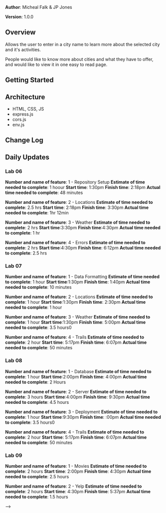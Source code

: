**Author**: Micheal Falk &amp; JP Jones

**Version**: 1.0.0

## Overview

Allows the user to enter in a city name to learn more about the selected city and it's activities.

People would like to know more about cities and what they have to offer, and would like to view it in one easy to read page.

## Getting Started
<!-- What are the steps that a user must take in order to build this app on their own machine and get it running? -->

## Architecture

+ HTML, CSS, JS
+ express.js
+ cors.js
+ env.js
<!-- Provide a detailed description of the application design. What technologies (languages, libraries, etc) you're using, and any other relevant design information. -->

## Change Log
<!-- Use this area to document the iterative changes made to your application as each feature is successfully implemented. Use time stamps. Here's an examples:

01-01-2001 4:59pm - Application now has a fully-functional express server, with a GET route for the location resource.

## Credits and Collaborations
<!-- Give credit (and a link) to other people or resources that helped you build this application. -->

## Daily Updates

### Lab 06

**Number and name of feature**: 1 - Repository Setup
**Estimate of time needed to complete**: 1 hoour
**Start time**: 1:30pm
**Finish time**: 2:18pm
**Actual time needed to complete**: 48 minutes

**Number and name of feature**: 2 - Locations
**Estimate of time needed to complete**: 2.5 hrs
**Start time**: 2:18pm
**Finish time**: 3:30pm
**Actual time needed to complete**: 1hr 12min

**Number and name of feature**: 3 - Weather
**Estimate of time needed to complete**: 2 hrs
**Start time**:3:30pm
**Finish time**:4:30pm
**Actual time needed to complete**: 1 hr

**Number and name of feature**: 4 - Errors
**Estimate of time needed to complete**: 2 hrs
**Start time**:4:30pm
**Finish time**: 6:12pm
**Actual time needed to complete**: 2.5 hrs

### Lab 07

**Number and name of feature**: 1 - Data Formatting
**Estimate of time needed to complete**: 1 hour
**Start time**:1:30pm
**Finish time**: 1:40pm
**Actual time needed to complete**: 10 minutes

**Number and name of feature**: 2 - Locations
**Estimate of time needed to complete**: 1 hour
**Start time**:1:30pm
**Finish time**: 2:30pm
**Actual time needed to complete**: 1 hour

**Number and name of feature**: 3 - Weather
**Estimate of time needed to complete**: 1 hour
**Start time**:1:30pm
**Finish time**: 5:00pm
**Actual time needed to complete**: 3.5 hours0

**Number and name of feature**: 4 - Trails
**Estimate of time needed to complete**: 2 hour
**Start time**: 5:17pm
**Finish time**: 6:07pm
**Actual time needed to complete**: 50 minutes

### Lab 08

**Number and name of feature**: 1 - Database
**Estimate of time needed to complete**: 1 hour
**Start time**:2:00pm
**Finish time**: 4:00pm
**Actual time needed to complete**: 2 Hours

**Number and name of feature**: 2 - Server
**Estimate of time needed to complete**: 3 hours
**Start time**:4:00pm
**Finish time**: 9:30pm
**Actual time needed to complete**: 4.5 hours

**Number and name of feature**: 3 - Deployment
**Estimate of time needed to complete**: 1 hour
**Start time**:9:30pm
**Finish time**: :00pm
**Actual time needed to complete**: 3.5 hours0

**Number and name of feature**: 4 - Trails
**Estimate of time needed to complete**: 2 hour
**Start time**: 5:17pm
**Finish time**: 6:07pm
**Actual time needed to complete**: 50 minutes

### Lab 09

**Number and name of feature**: 1 - Movies 
**Estimate of time needed to complete**: 2 hours
**Start time**: 2:00pm
**Finish time**: 4:30pm
**Actual time needed to complete**: 2.5 hours

**Number and name of feature**: 2 - Yelp
**Estimate of time needed to complete**: 2 hours
**Start time**: 4:30pm
**Finish time**: 5:37pm
**Actual time needed to complete**: 1.5 hours

-->
